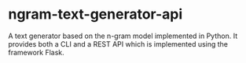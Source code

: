 # ngram-text-generator-api
A text generator based on the n-gram model implemented in Python.
It provides both a CLI and a REST API which is implemented using the framework Flask.
